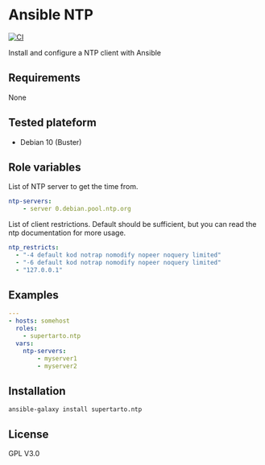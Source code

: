 # Ansible NTP
[![CI](https://github.com/supertarto/ansible-ntp/workflows/CI/badge.svg?event=push)](https://github.com/supertarto/ansible-ntp/actions?query=workflow%3ACI)

Install and configure a NTP client with Ansible

## Requirements
None
## Tested plateform
* Debian 10 (Buster)

## Role variables
List of NTP server to get the time from.
```yml
ntp-servers:
    - server 0.debian.pool.ntp.org
```
List of client restrictions. Default should be sufficient, but you can read the ntp documentation for more usage.
```yml
ntp_restricts:
  - "-4 default kod notrap nomodify nopeer noquery limited"
  - "-6 default kod notrap nomodify nopeer noquery limited"
  - "127.0.0.1"
```
## Examples
```yml
---
- hosts: somehost
  roles:
    - supertarto.ntp
  vars:
    ntp-servers:
        - myserver1
        - myserver2  
```
## Installation
```
ansible-galaxy install supertarto.ntp
```
## License
GPL V3.0
